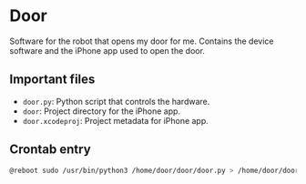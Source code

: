 # Door

Software for the robot that opens my door for me. Contains the device software and the iPhone app used to open the door.

## Important files

- `door.py`: Python script that controls the hardware. 
- `door`: Project directory for the iPhone app.
- `door.xcodeproj`: Project metadata for iPhone app.

## Crontab entry

```sh
@reboot sudo /usr/bin/python3 /home/door/door/door.py > /home/door/door/door.log 2>&1
```

